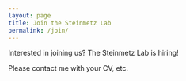 ```yaml
---
layout: page
title: Join the Steinmetz Lab
permalink: /join/
---
```


Interested in joining us? The Steinmetz Lab is hiring!

Please contact me with your CV, etc. 